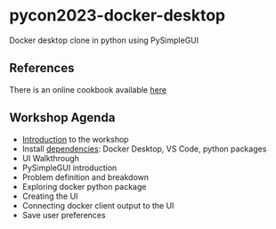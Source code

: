 # pycon2023-docker-desktop
Docker desktop clone in python using PySimpleGUI


## References

There is an online cookbook available [here](https://www.pysimplegui.org/en/latest/cookbook/)

## Workshop Agenda

* [Introduction](docs/intro.md) to the workshop
* Install [dependencies](docs/install.md): Docker Desktop, VS Code, python packages
* UI Walkthrough
* PySimpleGUI introduction
* Problem definition and breakdown
* Exploring docker python package
* Creating the UI
* Connecting docker client output to the UI
* Save user preferences
